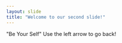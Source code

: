 ```yaml
---
layout: slide
title: "Welcome to our second slide!"
---
```

"Be Your Self"
Use the left arrow to go back!
